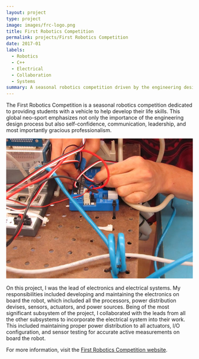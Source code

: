 ```yaml
---
layout: project
type: project
image: images/frc-logo.png
title: First Robotics Competition
permalink: projects/First Robotics Competition
date: 2017-01
labels:
  - Robotics
  - C++
  - Electrical
  - Collaboration
  - Systems
summary: A seasonal robotics competition driven by the engineering design process.
---
```

The First Robotics Competition is a seasonal robotics competition dedicated to providing students with a vehicle to help develop their life skills. This global neo-sport emphasizes not only the importance of the engineering design process but also self-confidence, communication, leadership, and most importantly gracious professionalism.

<img class="ui fluid rounded image" src="../images/frc-wiring.jpg">

On this project, I was the lead of electronics and electrical systems. My responsibilities included developing and maintaining the electronics on board the robot, which included all the processors, power distribution devises, sensors, actuators, and power sources. Being of the most significant subsystem of the project, I collaborated with the leads from all the other subsystems to incorporate the electrical system into their work. This included maintaining proper power distribution to all actuators, I/O configuration, and sensor testing for accurate active measurements on board the robot.

For more information, visit the [First Robotics Competition website](https://www.firstinspires.org/about/vision-and-mission).
